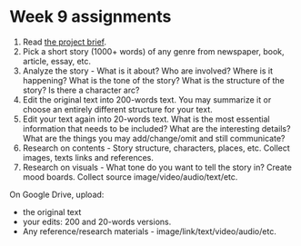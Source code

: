 # Week 9 assignments

1. Read [the project brief](proj-storytelling.md).
1. Pick a short story (1000+ words) of any genre from newspaper, book, article, essay, etc.
1. Analyze the story - What is it about? Who are involved? Where is it happening? What is the tone of the story? What is the structure of the story? Is there a character arc?
1. Edit the original text into 200-words text. You may summarize it or choose an entirely different structure for your text.
1. Edit your text again into 20-words text. What is the most essential information that needs to be included? What are the interesting details? What are the things you may add/change/omit and still communicate?
1. Research on contents - Story structure, characters, places, etc. Collect images, texts links and references.
1. Research on visuals - What tone do you want to tell the story in? Create mood boards. Collect source image/video/audio/text/etc.

On Google Drive, upload:
- the original text
- your edits: 200 and 20-words versions.
- Any reference/research materials - image/link/text/video/audio/etc.

